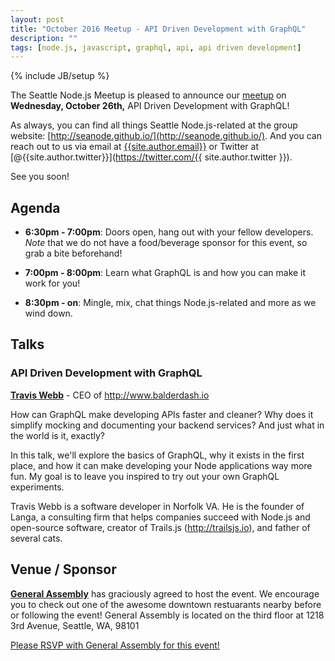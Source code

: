```yaml
---
layout: post
title: "October 2016 Meetup - API Driven Development with GraphQL"
description: ""
tags: [node.js, javascript, graphql, api, api driven development]
---
```

{% include JB/setup %}

The Seattle Node.js Meetup is pleased to announce our
[meetup](https://www.meetup.com/Seattle-Node-js/events/235002427/)
on **Wednesday, October 26th,** API Driven Development with GraphQL!

As always, you can find all things Seattle Node.js-related at the group website:
[http://seanode.github.io/](http://seanode.github.io/). And you can reach out to
us via email at [{{site.author.email}}](mailto:{{site.author.email}}) or Twitter
at [@{{site.author.twitter}}](https://twitter.com/{{ site.author.twitter }}).

See you soon!

## Agenda

* **6:30pm - 7:00pm**: Doors open, hang out with your fellow developers. _Note_ 
that we do not have a food/beverage sponsor for this event, so grab a bite beforehand!

* **7:00pm - 8:00pm**: Learn what GraphQL is and how you can make it work for you!

* **8:30pm - on**: Mingle, mix, chat things Node.js-related and more as we wind down.

<!-- more start -->

## Talks

### API Driven Development with GraphQL

**[Travis Webb](https://github.com/tjwebb)** - CEO of http://www.balderdash.io

How can GraphQL make developing APIs faster and cleaner? Why does it simplify mocking
and documenting your backend services? And just what in the world is it, exactly? 

In this talk, we'll explore the basics of GraphQL, why it exists in the first place, 
and how it can make developing your Node applications way more fun. My goal is to 
leave you inspired to try out your own GraphQL experiments.

Travis Webb is a software developer in Norfolk VA. He is the founder of Langa, a 
consulting firm that helps companies succeed with Node.js and open-source software,
creator of Trails.js (http://trailsjs.io), and father of several cats.

## Venue / Sponsor

**[General Assembly](https://generalassemb.ly/seattle)** has graciously agreed to host the event.
We encourage you to check out one of the awesome downtown restuarants nearby before or 
following the event!
General Assembly is located on the third floor at 1218 3rd Avenue, Seattle, WA, 98101 

[Please RSVP with General Assembly for this event!](xxx)

<!-- more end -->
